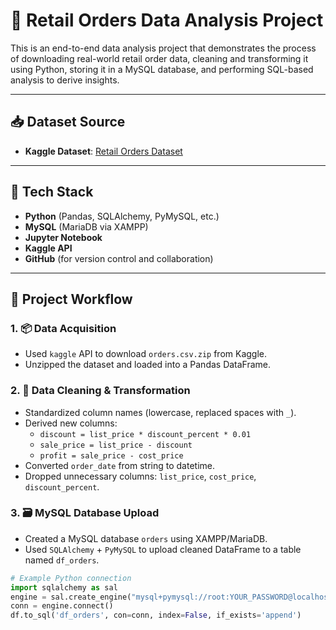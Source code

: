 # 🛒 Retail Orders Data Analysis Project

This is an end-to-end data analysis project that demonstrates the process of downloading real-world retail order data, cleaning and transforming it using Python, storing it in a MySQL database, and performing SQL-based analysis to derive insights.

---

## 📥 Dataset Source

- **Kaggle Dataset**: [Retail Orders Dataset](https://www.kaggle.com/datasets/ankitbansal06/retail-orders)

---

## 🔧 Tech Stack

- **Python** (Pandas, SQLAlchemy, PyMySQL, etc.)
- **MySQL** (MariaDB via XAMPP)
- **Jupyter Notebook**
- **Kaggle API**
- **GitHub** (for version control and collaboration)

---

## 📁 Project Workflow

### 1. 📦 Data Acquisition
- Used `kaggle` API to download `orders.csv.zip` from Kaggle.
- Unzipped the dataset and loaded into a Pandas DataFrame.

### 2. 🧹 Data Cleaning & Transformation
- Standardized column names (lowercase, replaced spaces with `_`).
- Derived new columns:
  - `discount = list_price * discount_percent * 0.01`
  - `sale_price = list_price - discount`
  - `profit = sale_price - cost_price`
- Converted `order_date` from string to datetime.
- Dropped unnecessary columns: `list_price`, `cost_price`, `discount_percent`.

### 3. 🗃️ MySQL Database Upload
- Created a MySQL database `orders` using XAMPP/MariaDB.
- Used `SQLAlchemy` + `PyMySQL` to upload cleaned DataFrame to a table named `df_orders`.

```python
# Example Python connection
import sqlalchemy as sal
engine = sal.create_engine("mysql+pymysql://root:YOUR_PASSWORD@localhost:3306/orders")
conn = engine.connect()
df.to_sql('df_orders', con=conn, index=False, if_exists='append')
